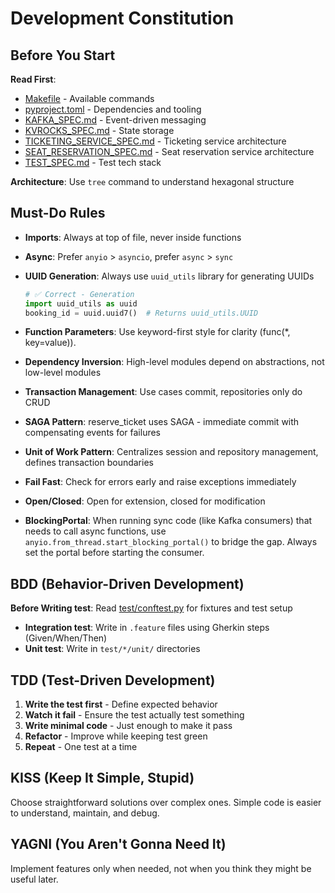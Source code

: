 # Development Constitution

## Before You Start

**Read First**:

- [Makefile](../Makefile) - Available commands
- [pyproject.toml](../pyproject.toml) - Dependencies and tooling
- [KAFKA_SPEC.md](KAFKA_SPEC.md) - Event-driven messaging
- [KVROCKS_SPEC.md](KVROCKS_SPEC.md) - State storage
- [TICKETING_SERVICE_SPEC.md](TICKETING_SERVICE_SPEC.md) - Ticketing service architecture
- [SEAT_RESERVATION_SPEC.md](SEAT_RESERVATION_SPEC.md) - Seat reservation service architecture
- [TEST_SPEC.md](TEST_SPEC.md) - Test tech stack

**Architecture**: Use `tree` command to understand hexagonal structure

## Must-Do Rules

- **Imports**: Always at top of file, never inside functions
- **Async**: Prefer `anyio` > `asyncio`, prefer `async` > `sync`
- **UUID Generation**: Always use `uuid_utils` library for generating UUIDs

  ```python
  # ✅ Correct - Generation
  import uuid_utils as uuid
  booking_id = uuid.uuid7()  # Returns uuid_utils.UUID 
  ```

- **Function Parameters**: Use keyword-first style for clarity (func(*, key=value)).
- **Dependency Inversion**: High-level modules depend on abstractions, not low-level modules
- **Transaction Management**: Use cases commit, repositories only do CRUD
- **SAGA Pattern**: reserve_ticket uses SAGA - immediate commit with compensating events for failures
- **Unit of Work Pattern**: Centralizes session and repository management, defines transaction boundaries
- **Fail Fast**: Check for errors early and raise exceptions immediately
- **Open/Closed**: Open for extension, closed for modification
- **BlockingPortal**: When running sync code (like Kafka consumers) that needs to call async functions, use `anyio.from_thread.start_blocking_portal()` to bridge the gap. Always set the portal before starting the consumer.

## BDD (Behavior-Driven Development)

**Before Writing test**: Read [test/conftest.py](../test/conftest.py) for fixtures and test setup

- **Integration test**: Write in `.feature` files using Gherkin steps (Given/When/Then)
- **Unit test**: Write in `test/*/unit/` directories

## TDD (Test-Driven Development)

1. **Write the test first** - Define expected behavior
2. **Watch it fail** - Ensure the test actually test something
3. **Write minimal code** - Just enough to make it pass
4. **Refactor** - Improve while keeping test green
5. **Repeat** - One test at a time

## KISS (Keep It Simple, Stupid)

Choose straightforward solutions over complex ones. Simple code is easier to understand, maintain, and debug.

## YAGNI (You Aren't Gonna Need It)

Implement features only when needed, not when you think they might be useful later.
